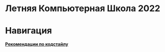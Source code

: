 # Летняя Компьютерная Школа 2022

# Навигация

**[Рекомендации по кодстайлу](https://github.com/haqa-ru/lksh-2022/blob/main/codestyle-notations.md)**
